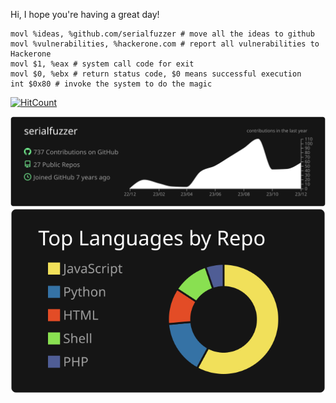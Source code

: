 Hi, I hope you're having a great day! 


```
movl %ideas, %github.com/serialfuzzer # move all the ideas to github
movl %vulnerabilities, %hackerone.com # report all vulnerabilities to Hackerone
movl $1, %eax # system call code for exit
movl $0, %ebx # return status code, $0 means successful execution
int $0x80 # invoke the system to do the magic
```





[![HitCount](https://hits.dwyl.com/serialfuzzer/serialfuzzer.svg?style=flat-square)](http://hits.dwyl.com/serialfuzzer/serialfuzzer)




[![](https://raw.githubusercontent.com/serialfuzzer/stats/master/profile-summary-card-output/dark/0-profile-details.svg)](https://github.com/vn7n24fzkq/github-profile-summary-cards)
[![](https://raw.githubusercontent.com/serialfuzzer/stats/master/profile-summary-card-output/dark/1-repos-per-language.svg)](https://github.com/vn7n24fzkq/github-profile-summary-cards) 
